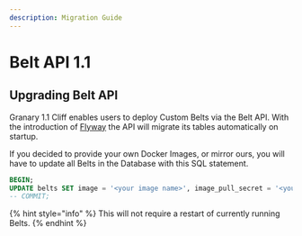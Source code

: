 ```yaml
---
description: Migration Guide
---
```


# Belt API 1.1

## Upgrading Belt API

Granary 1.1 Cliff enables users to deploy Custom Belts via the Belt API. With the introduction of [Flyway](https://flywaydb.org/) the API will migrate its tables automatically on startup.

If you decided to provide your own Docker Images, or mirror ours, you will have to update all Belts in the Database with this SQL statement.

```sql
BEGIN;
UPDATE belts SET image = '<your image name>', image_pull_secret = '<your pull secret>';
-- COMMIT;
```

{% hint style="info" %}
This will not require a restart of currently running Belts.
{% endhint %}



